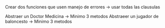 Crear dos funciones que usen manejo de errores
-> usar todas las clausulas

Abstraer un Doctor Medicina -> Minimo 3 metodos
Abstraeer un jugador de baloncesto -> Minimo 3 metodos
